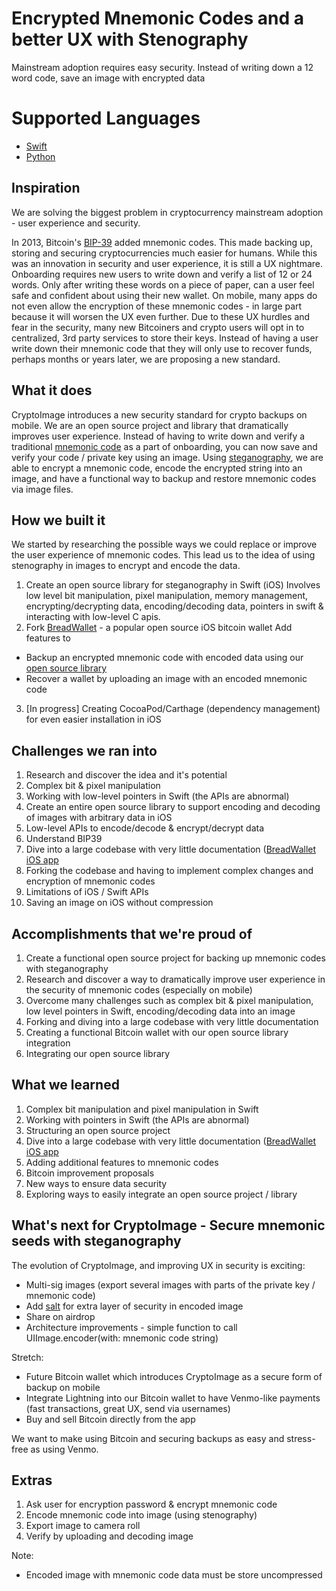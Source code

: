 # Encrypted Mnemonic Codes and a better UX with Stenography

Mainstream adoption requires easy security. Instead of writing down a 12 word code, save an image with encrypted data

# Supported Languages

* [Swift](mnemonic-stenography-swift)
* [Python](mnemonic-stenography-python)

## Inspiration

We are solving the biggest problem in cryptocurrency mainstream adoption - user experience and security.

In 2013, Bitcoin's [BIP-39](https://github.com/bitcoin/bips/blob/master/bip-0039.mediawiki) added mnemonic codes. This made backing up, storing and securing cryptocurrencies much easier for humans. While this was an innovation in security and user experience, it is still a UX nightmare. Onboarding requires new users to write down and verify a list of 12 or 24 words. Only after writing these words on a piece of paper, can a user feel safe and confident about using their new wallet. On mobile, many apps do not even allow the encryption of these mnemonic codes - in large part because it will worsen the UX even further. Due to these UX hurdles and fear in the security, many new Bitcoiners and crypto users will opt in to centralized, 3rd party services to store their keys. Instead of having a user write down their mnemonic code that they will only use to recover funds, perhaps months or years later, we are proposing a new standard.

## What it does

CryptoImage introduces a new security standard for crypto backups on mobile. We are an open source project and library that dramatically improves user experience. Instead of having to write down and verify a traditional [mnemonic code](https://github.com/bitcoin/bips/blob/master/bip-0039.mediawiki) as a part of onboarding, you can now save and verify your code / private key using an image. Using [steganography](https://en.wikipedia.org/wiki/Steganography), we are able to encrypt a mnemonic code, encode the encrypted string into an image, and have a functional way to backup and restore mnemonic codes via image files. 

## How we built it

We started by researching the possible ways we could replace or improve the user experience of mnemonic codes. This lead us to the idea of using stenography in images to encrypt and encode the data. 

1. Create an open source library for steganography in Swift (iOS)
Involves low level bit manipulation, pixel manipulation, memory management, encrypting/decrypting data, encoding/decoding data, pointers in swift & interacting with low-level C apis.
2. Fork [BreadWallet](https://github.com/breadwallet/breadwallet-ios) - a popular open source iOS bitcoin wallet
Add features to
- Backup an encrypted mnemonic code with encoded data using our [open source library](https://github.com/jakezeal/MnemonicSteganography/tree/master/mnemonic-steganography-swift)
- Recover a wallet by uploading an image with an encoded mnemonic code 
3. [In progress] Creating CocoaPod/Carthage (dependency management) for even easier installation in iOS

## Challenges we ran into 

1. Research and discover the idea and it's potential
1. Complex bit & pixel manipulation
1. Working with low-level pointers in Swift (the APIs are abnormal)
2. Create an entire open source library to support encoding and decoding of images with arbitrary data in iOS
3. Low-level APIs to encode/decode & encrypt/decrypt data
5. Understand BIP39 
6. Dive into a large codebase with very little documentation ([BreadWallet iOS app](https://github.com/breadwallet/breadwallet-ios)
7. Forking the codebase and having to implement complex changes and encryption of mnemonic codes
8. Limitations of iOS / Swift APIs
9. Saving an image on iOS without compression

## Accomplishments that we're proud of

1. Create a functional open source project for backing up mnemonic codes with steganography
2. Research and discover a way to dramatically improve user experience in the security of mnemonic codes (especially on mobile)
3. Overcome many challenges such as complex bit & pixel manipulation, low level pointers in Swift, encoding/decoding data into an image
4. Forking and diving into a large codebase with very little documentation
5. Creating a functional Bitcoin wallet with our open source library integration
6. Integrating our open source library

## What we learned

1. Complex bit manipulation and pixel manipulation in Swift
2. Working with pointers in Swift (the APIs are abnormal)
3. Structuring an open source project
4. Dive into a large codebase with very little documentation ([BreadWallet iOS app](https://github.com/breadwallet/breadwallet-ios)
5. Adding additional features to mnemonic codes
6. Bitcoin improvement proposals
7. New ways to ensure data security
8. Exploring ways to easily integrate an open source project / library

## What's next for CryptoImage - Secure mnemonic seeds with steganography

The evolution of CryptoImage, and improving UX in security is exciting:
- Multi-sig images (export several images with parts of the private key / mnemonic code)
- Add [salt](https://en.wikipedia.org/wiki/Salt_(cryptography)) for extra layer of security in encoded image
- Share on airdrop
- Architecture improvements - simple function to call UIImage.encoder(with: mnemonic code string)

Stretch:
- Future Bitcoin wallet which introduces CryptoImage as a secure form of backup on mobile
- Integrate Lightning into our Bitcoin wallet to have Venmo-like payments (fast transactions, great UX, send via usernames)
- Buy and sell Bitcoin directly from the app

We want to make using Bitcoin and securing backups as easy and stress-free as using Venmo.


## Extras

1. Ask user for encryption password & encrypt mnemonic code
2. Encode mnemonic code into image (using stenography)
3. Export image to camera roll
4. Verify by uploading and decoding image

Note:
- Encoded image with mnemonic code data must be store uncompressed 
